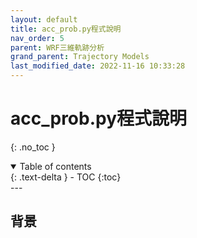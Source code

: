 ```yaml
---
layout: default
title: acc_prob.py程式說明
nav_order: 5
parent: WRF三維軌跡分析
grand_parent: Trajectory Models
last_modified_date: 2022-11-16 10:33:28
---
```


# acc_prob.py程式說明

{: .no_toc }

<details open markdown="block">
  <summary>
    Table of contents
  </summary>
  {: .text-delta }
- TOC
{:toc}
</details>
---

## 背景

